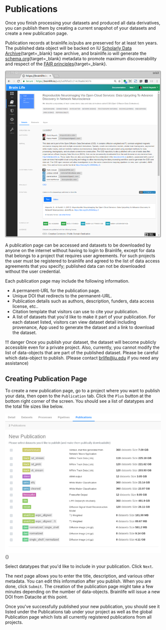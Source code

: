# Publications

Once you finish processing your datasets and produced all data derivatives, you can publish them by creating a current snapshot of your datasets and create a new publication page. 

Publication records at brainlife.io/pubs are preserved for at least ten years. The published data object will be backed on IU  [Scholarly Data Archive](https://kb.iu.edu/d/aiyi){target=_blank} tape archive, and brainlife.io will generate the [schema.org](https://schema.org){target=_blank} metadata to promote maximum discoverability and respect of the [FAIR principles](https://www.go-fair.org/fair-principles/){target=_blank}.

![publication.page](../img/publication.page.png)

A publication page can be accessed and datasets to be downloaded by anyone on the internet without having to login to Brainlife, except for data that belongs to a project that requires user agreements. For such projects the user must be registered to brainlife and agreed to the list of data access agreements that you specify; published data can not be downloaded without the user credential.

Each publication page may include the following information.

* A permanent-URL for the publication page.
* Unique DOI that redirects to the permanent-URL.
* Publication details such as authors, description, funders, data access license, etc..
* Citation template that visitors can use to cite your publication.
* A list of datasets that you'd like to make it part of your publication. For each dataset listed, visitors can view dataset detail including provenance, App used to generate the dataset and a link to download the dataset.

!!! danger
    Once you publish your dataset, the dataset will become publicly accessible even for a private project. Also, currently, you cannot modify the list of data-objects that are part of the published dataset. Please be careful which data-object to publish. (Please contact brlife@iu.edu if you need any assistance)

## Creating Publication Page

To create a new publication page, go to a project where you want to publish your data, then open to the `Publication` tab. Click the `Plus` button at the bottom right corner of the screen. You should see a list of datatypes and the total file sizes like below.

![publication.page](../img/publication.select.png){}

Select datatypes that you'd like to include in your publication. Click `Next`.

The next page allows you to enter the title, description, and various other metadata. You can edit this information after you publish. When you are done, click `Submit`. The creation of the publication page might take a few minutes depending on the number of data-objects. Brainlife will issue a new DOI from Datacite at this point.

Once you've successfully published your new publication, you should see it listed under the Publications tab under your project as well as the global Publication page which lists all currently registered publications from all projects.
